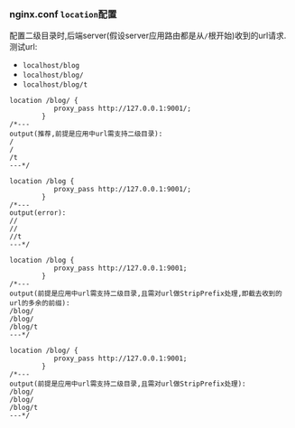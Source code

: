 ### nginx.conf  `location`配置

配置二级目录时,后端server(假设server应用路由都是从`/`根开始)收到的url请求.测试url:

- `localhost/blog`
- `localhost/blog/`
- `localhost/blog/t`

```
location /blog/ {
           proxy_pass http://127.0.0.1:9001/;
        }
/*---
output(推荐,前提是应用中url需支持二级目录):
/
/
/t
---*/
```
```
location /blog {
           proxy_pass http://127.0.0.1:9001/;
        }
/*---
output(error):
//
//
//t
---*/
```
```
location /blog {
           proxy_pass http://127.0.0.1:9001;
        }
/*---
output(前提是应用中url需支持二级目录,且需对url做StripPrefix处理,即截去收到的url的多余的前缀):
/blog/
/blog/
/blog/t
---*/
```
```
location /blog/ {
           proxy_pass http://127.0.0.1:9001;
        }
/*---
output(前提是应用中url需支持二级目录,且需对url做StripPrefix处理):
/blog/
/blog/
/blog/t
---*/
```